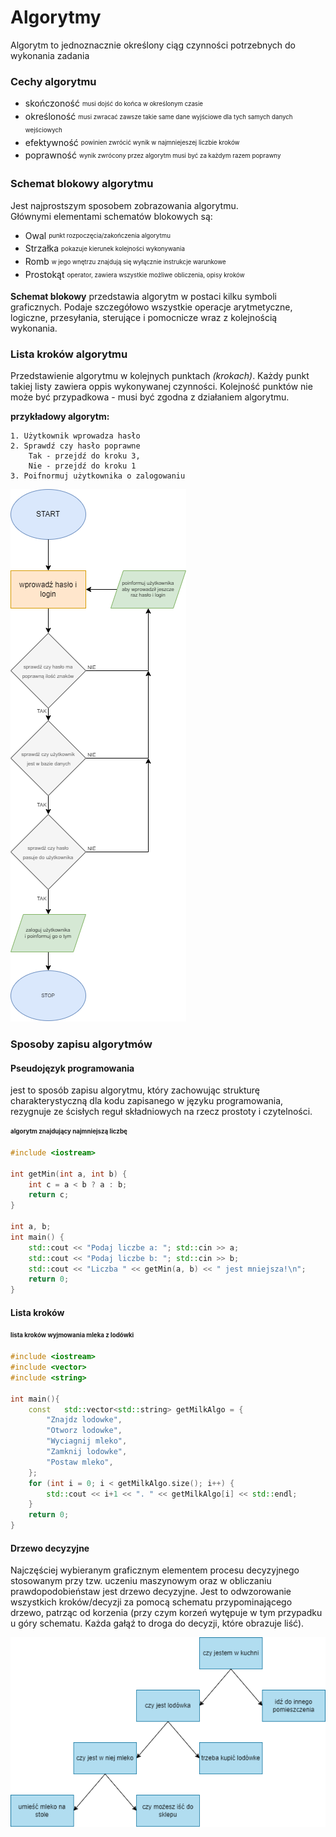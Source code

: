 
# Algorytmy

Algorytm to jednoznacznie określony ciąg czynności potrzebnych do wykonania zadania

### Cechy algorytmu
- skończoność <sub><sup>musi dojść do końca w określonym czasie</sup></sub>
- określoność <sub><sup>musi zwracać zawsze takie same dane wyjściowe dla tych samych danych wejściowych</sup></sub>
- efektywność <sub><sup>powinien zwrócić wynik w najmniejeszej liczbie kroków</sup></sub>
- poprawność <sub><sup>wynik zwrócony przez algorytm musi być za każdym razem poprawny</sup></sub>

### Schemat blokowy algorytmu

Jest najprostszym sposobem zobrazowania algorytmu.<br/>
Głównymi elementami schematów blokowych są:
- Owal <sub><sup>punkt rozpoczęcia/zakończenia algorytmu</sup></sub>
- Strzałka <sub><sup>pokazuje kierunek kolejności wykonywania</sup></sub>
- Romb <sub><sup>w jego wnętrzu znajdują się wyłącznie instrukcje warunkowe</sup></sub>
- Prostokąt <sub><sup>operator, zawiera wszystkie możliwe obliczenia, opisy kroków</sup></sub>

**Schemat blokowy** przedstawia algorytm w postaci kilku symboli graficznych. Podaje szczegółowo wszystkie operacje arytmetyczne, logiczne, przesyłania, sterujące i pomocnicze wraz z kolejnością wykonania.

### Lista kroków algorytmu

Przedstawienie algorytmu w kolejnych punktach *(krokach)*. Każdy punkt takiej listy zawiera oppis wykonywanej czynności. Kolejność punktów nie może być przypadkowa - musi być zgodna z działaniem algorytmu.

**przykładowy algorytm:**
```
1. Użytkownik wprowadza hasło
2. Sprawdź czy hasło poprawne 
    Tak - przejdź do kroku 3, 
    Nie - przejdź do kroku 1
3. Poifnormuj użytkownika o zalogowaniu
```

![zdjecie diagramu nr. 1](Screenshots/01.png)

### Sposoby zapisu algorytmów

#### Pseudojęzyk programowania
jest to sposób zapisu algorytmu, który zachowując strukturę charakterystyczną dla kodu zapisanego w języku programowania, rezygnuje ze ścisłych reguł składniowych na rzecz prostoty i czytelności.

<sub><sup>**algorytm znajdujący najmniejszą liczbę**</sup></sub>
```cpp
#include <iostream>

int getMin(int a, int b) {
	int c = a < b ? a : b;
	return c;
}

int a, b;
int main() {
	std::cout << "Podaj liczbe a: "; std::cin >> a;
	std::cout << "Podaj liczbe b: "; std::cin >> b;
	std::cout << "Liczba " << getMin(a, b) << " jest mniejsza!\n";
	return 0;
}
```

#### Lista kroków

<sub><sup>**lista kroków wyjmowania mleka z lodówki**</sup></sub>
```cpp
#include <iostream>
#include <vector>
#include <string>

int main(){
    const	std::vector<std::string> getMilkAlgo = {
		"Znajdz lodowke",
		"Otworz lodowke",
		"Wyciagnij mleko",
		"Zamknij lodowke",
		"Postaw mleko",
	};
	for (int i = 0; i < getMilkAlgo.size(); i++) {
		std::cout << i+1 << ". " << getMilkAlgo[i] << std::endl;
	}
    return 0;
}
```

#### Drzewo decyzyjne
Najczęściej wybieranym graficznym elementem procesu decyzyjnego stosowanym przy tzw. uczeniu maszynowym oraz w obliczaniu prawdopodobieństaw jest drzewo decyzyjne. Jest to odwzorowanie wszystkich kroków/decyzji za pomocą schematu przypominającego drzewo, patrząc od korzenia (przy czym korzeń wytępuje w tym przypadku u góry schematu. Każda gałąź to droga do decyzji, które obrazuje liść).

![zdjecie diagramu nr. 1](Screenshots/02.png)
